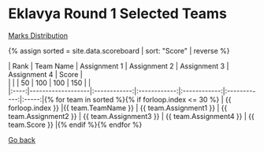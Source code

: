 # Eklavya Round 1 Selected Teams

[Marks Distribution](marks_distribution.md)

{% assign sorted = site.data.scoreboard | sort: "Score" | reverse %}

| Rank | Team Name         | Assignment 1 | Assignment 2 | Assignment 3 | Assignment 4 | Score |  
|      |                   |      50      |      100     |      100     |      150     |       |  
|:----:|-------------------|:------------:|:------------:|:------------:|:------------:|:-----:|{% for team in sorted %}{% if forloop.index <= 30 %}
| {{ forloop.index }} |{{ team.TeamName }} | {{ team.Assignment1 }} | {{ team.Assignment2 }}  | {{ team.Assignment3 }}  | {{ team.Assignment4 }}  | {{ team.Score }}  |{% endif %}{% endfor %}

[Go back](index.md)

